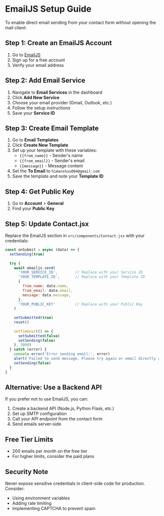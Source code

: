 # EmailJS Setup Guide

To enable direct email sending from your contact form without opening the mail client:

## Step 1: Create an EmailJS Account

1. Go to [EmailJS](https://www.emailjs.com/)
2. Sign up for a free account
3. Verify your email address

## Step 2: Add Email Service

1. Navigate to **Email Services** in the dashboard
2. Click **Add New Service**
3. Choose your email provider (Gmail, Outlook, etc.)
4. Follow the setup instructions
5. Save your **Service ID**

## Step 3: Create Email Template

1. Go to **Email Templates**
2. Click **Create New Template**
3. Set up your template with these variables:
   - `{{from_name}}` - Sender's name
   - `{{from_email}}` - Sender's email
   - `{{message}}` - Message content
4. Set the **To Email** to `himanshuu004@gmail.com`
5. Save the template and note your **Template ID**

## Step 4: Get Public Key

1. Go to **Account** > **General**
2. Find your **Public Key**

## Step 5: Update Contact.jsx

Replace the EmailJS section in `src/components/Contact.jsx` with your credentials:

```javascript
const onSubmit = async (data) => {
  setSending(true)
  
  try {
    await emailjs.send(
      'YOUR_SERVICE_ID',        // Replace with your Service ID
      'YOUR_TEMPLATE_ID',       // Replace with your Template ID
      {
        from_name: data.name,
        from_email: data.email,
        message: data.message,
      },
      'YOUR_PUBLIC_KEY'         // Replace with your Public Key
    )
    
    setSubmitted(true)
    reset()
    
    setTimeout(() => {
      setSubmitted(false)
      setSending(false)
    }, 3000)
  } catch (error) {
    console.error('Error sending email:', error)
    alert('Failed to send message. Please try again or email directly at himanshuu004@gmail.com')
    setSending(false)
  }
}
```

## Alternative: Use a Backend API

If you prefer not to use EmailJS, you can:

1. Create a backend API (Node.js, Python Flask, etc.)
2. Set up SMTP configuration
3. Call your API endpoint from the contact form
4. Send emails server-side

## Free Tier Limits

- 200 emails per month on the free tier
- For higher limits, consider the paid plans

## Security Note

Never expose sensitive credentials in client-side code for production. Consider:
- Using environment variables
- Adding rate limiting
- Implementing CAPTCHA to prevent spam

